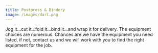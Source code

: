 ```yaml
---
title: Postpress & Bindery
image: /images/dart.png
---
```

Jog it…cut it…fold it…bind it…and wrap it for delivery. The equipment choices are numerous. Chances are we have the equipment you need listed, if not, contact us and we will work with you to find the right equipment for the job.

